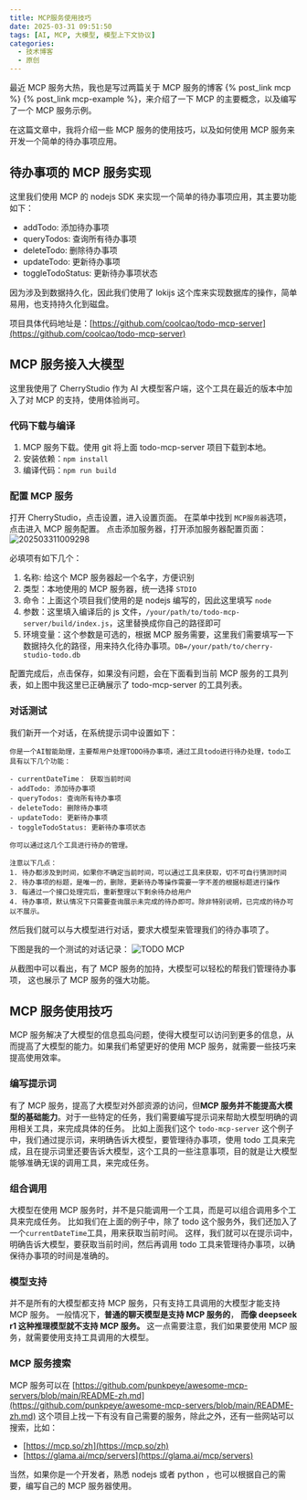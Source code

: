 ```yaml
---
title: MCP服务使用技巧
date: 2025-03-31 09:51:50
tags: [AI, MCP, 大模型, 模型上下文协议]
categories:
  - 技术博客
  - 原创
---
```


最近 MCP 服务大热，我也是写过两篇关于 MCP 服务的博客 {% post_link mcp %} {% post_link mcp-example %}，来介绍了一下 MCP 的主要概念，以及编写了一个 MCP 服务示例。

在这篇文章中，我将介绍一些 MCP 服务的使用技巧，以及如何使用 MCP 服务来开发一个简单的待办事项应用。

<!-- more -->

## 待办事项的 MCP 服务实现

这里我们使用 MCP 的 nodejs SDK 来实现一个简单的待办事项应用，其主要功能如下：

- addTodo: 添加待办事项
- queryTodos: 查询所有待办事项
- deleteTodo: 删除待办事项
- updateTodo: 更新待办事项
- toggleTodoStatus: 更新待办事项状态

因为涉及到数据持久化，因此我们使用了 lokijs 这个库来实现数据库的操作，简单易用，也支持持久化到磁盘。

项目具体代码地址是：[https://github.com/coolcao/todo-mcp-server](https://github.com/coolcao/todo-mcp-server)

## MCP 服务接入大模型

这里我使用了 CherryStudio 作为 AI 大模型客户端，这个工具在最近的版本中加入了对 MCP 的支持，使用体验尚可。

### 代码下载与编译

1. MCP 服务下载。使用 git 将上面 todo-mcp-server 项目下载到本地。
2. 安装依赖：`npm install`
3. 编译代码：`npm run build`

### 配置 MCP 服务

打开 CherryStudio，点击设置，进入设置页面。
在菜单中找到 `MCP服务器`选项，点击进入 MCP 服务配置。
点击添加服务器，打开添加服务器配置页面：
![202503311009298](https://img.coolcao.site/file/AgACAgUAAyEGAASKxe6JAAMnZ-n5V2HBu9NoSp0ZNxqeTtZugOgAAm7BMRvZCVFXviUVDrf86LcBAAMCAAN3AAM2BA.png)

必填项有如下几个：

1. 名称: 给这个 MCP 服务器起一个名字，方便识别
2. 类型：本地使用的 MCP 服务器，统一选择 `STDIO`
3. 命令：上面这个项目我们使用的是 nodejs 编写的，因此这里填写 `node`
4. 参数：这里填入编译后的 js 文件，`/your/path/to/todo-mcp-server/build/index.js`，这里替换成你自己的路径即可
5. 环境变量：这个参数是可选的，根据 MCP 服务需要，这里我们需要填写一下数据持久化的路径，用来持久化待办事项。`DB=/your/path/to/cherry-studio-todo.db`

配置完成后，点击保存，如果没有问题，会在下面看到当前 MCP 服务的工具列表，如上图中我这里已正确展示了 todo-mcp-server 的工具列表。

### 对话测试

我们新开一个对话，在系统提示词中设置如下：

```
你是一个AI智能助理，主要帮用户处理TODO待办事项，通过工具todo进行待办处理，todo工具有以下几个功能：

- currentDateTime： 获取当前时间
- addTodo: 添加待办事项
- queryTodos: 查询所有待办事项
- deleteTodo: 删除待办事项
- updateTodo: 更新待办事项
- toggleTodoStatus: 更新待办事项状态

你可以通过这几个工具进行待办的管理。

注意以下几点：
1. 待办都涉及到时间，如果你不确定当前时间，可以通过工具来获取，切不可自行猜测时间
2. 待办事项的标题，是唯一的，删除，更新待办等操作需要一字不差的根据标题进行操作
3. 每通过一个接口处理完后，重新整理以下剩余待办给用户
4. 待办事项，默认情况下只需要查询展示未完成的待办即可。除非特别说明，已完成的待办可以不展示。
```

然后我们就可以与大模型进行对话，要求大模型来管理我们的待办事项了。

下图是我的一个测试的对话记录：
![TODO MCP](https://img.coolcao.site/file/AgACAgUAAyEGAASKxe6JAAMoZ-n7PA40eI0x2Asuy3TZWH7Bij0AAnHBMRvZCVFXoa7hVTMIAu8BAAMCAAN3AAM2BA.png)

从截图中可以看出，有了 MCP 服务的加持，大模型可以轻松的帮我们管理待办事项， 这也展示了 MCP 服务的强大功能。

## MCP 服务使用技巧

MCP 服务解决了大模型的信息孤岛问题，使得大模型可以访问到更多的信息，从而提高了大模型的能力。如果我们希望更好的使用 MCP 服务，就需要一些技巧来提高使用效率。

### 编写提示词

有了 MCP 服务，提高了大模型对外部资源的访问，但**MCP 服务并不能提高大模型的基础能力**。对于一些特定的任务，我们需要编写提示词来帮助大模型明确的调用相关工具，来完成具体的任务。
比如上面我们这个 `todo-mcp-server` 这个例子中，我们通过提示词，来明确告诉大模型，要管理待办事项，使用 todo 工具来完成，且在提示词里还要告诉大模型，这个工具的一些注意事项，目的就是让大模型能够准确无误的调用工具，来完成任务。

### 组合调用

大模型在使用 MCP 服务时，并不是只能调用一个工具，而是可以组合调用多个工具来完成任务。
比如我们在上面的例子中，除了 todo 这个服务外，我们还加入了一个`currentDateTime`工具，用来获取当前时间。
这样，我们就可以在提示词中，明确告诉大模型，要获取当前时间，然后再调用 todo 工具来管理待办事项，以确保待办事项的时间是准确的。

### 模型支持

并不是所有的大模型都支持 MCP 服务，只有支持工具调用的大模型才能支持 MCP 服务。
一般情况下，**普通的聊天模型是支持 MCP 服务的**， **而像 deepseek r1 这种推理模型就不支持 MCP 服务。**
这一点需要注意，我们如果要使用 MCP 服务，就需要使用支持工具调用的大模型。

### MCP 服务搜索

MCP 服务可以在 [https://github.com/punkpeye/awesome-mcp-servers/blob/main/README-zh.md](https://github.com/punkpeye/awesome-mcp-servers/blob/main/README-zh.md) 这个项目上找一下有没有自己需要的服务，除此之外，还有一些网站可以搜索，比如：

- [https://mcp.so/zh](https://mcp.so/zh)
- [https://glama.ai/mcp/servers](https://glama.ai/mcp/servers)

当然，如果你是一个开发者，熟悉 nodejs 或者 python ，也可以根据自己的需要，编写自己的 MCP 服务器使用。
